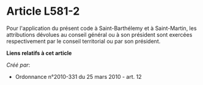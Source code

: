 # Article L581-2

Pour l'application du présent code à Saint-Barthélemy et à Saint-Martin, les attributions dévolues au conseil général ou à
son président sont exercées respectivement par le conseil territorial ou par son président.

**Liens relatifs à cet article**

_Créé par_:

  - Ordonnance n°2010-331 du 25 mars 2010 - art. 12
